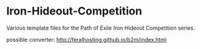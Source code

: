# Iron-Hideout-Competition
Various template files for the Path of Exile Iron Hideout Competition series.

possible converter: http://feralhosting.github.io/b2m/index.html
